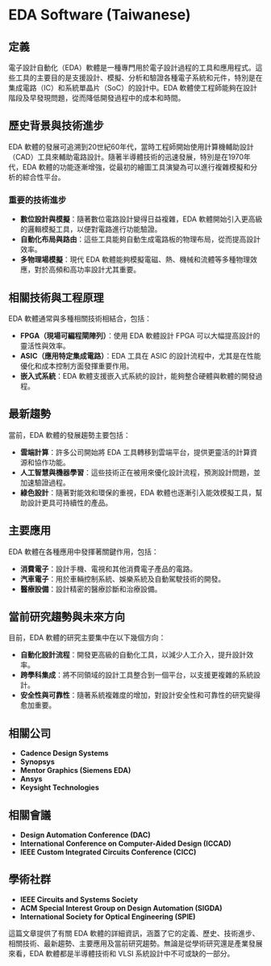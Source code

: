 # EDA Software (Taiwanese)

## 定義

電子設計自動化（EDA）軟體是一種專門用於電子設計過程的工具和應用程式。這些工具的主要目的是支援設計、模擬、分析和驗證各種電子系統和元件，特別是在集成電路（IC）和系統單晶片（SoC）的設計中。EDA 軟體使工程師能夠在設計階段及早發現問題，從而降低開發過程中的成本和時間。

## 歷史背景與技術進步

EDA 軟體的發展可追溯到20世紀60年代，當時工程師開始使用計算機輔助設計（CAD）工具來輔助電路設計。隨著半導體技術的迅速發展，特別是在1970年代，EDA 軟體的功能逐漸增強，從最初的繪圖工具演變為可以進行複雜模擬和分析的綜合性平台。

### 重要的技術進步

- **數位設計與模擬**：隨著數位電路設計變得日益複雜，EDA 軟體開始引入更高級的邏輯模擬工具，以便對電路進行功能驗證。
- **自動化布局與路由**：這些工具能夠自動生成電路板的物理布局，從而提高設計效率。
- **多物理場模擬**：現代 EDA 軟體能夠模擬電磁、熱、機械和流體等多種物理效應，對於高頻和高功率設計尤其重要。

## 相關技術與工程原理

EDA 軟體通常與多種相關技術相結合，包括：

- **FPGA（現場可編程閘陣列）**：使用 EDA 軟體設計 FPGA 可以大幅提高設計的靈活性與效率。
- **ASIC（應用特定集成電路）**：EDA 工具在 ASIC 的設計流程中，尤其是在性能優化和成本控制方面發揮重要作用。
- **嵌入式系統**：EDA 軟體支援嵌入式系統的設計，能夠整合硬體與軟體的開發過程。

## 最新趨勢

當前，EDA 軟體的發展趨勢主要包括：

- **雲端計算**：許多公司開始將 EDA 工具轉移到雲端平台，提供更靈活的計算資源和協作功能。
- **人工智慧與機器學習**：這些技術正在被用來優化設計流程，預測設計問題，並加速驗證過程。
- **綠色設計**：隨著對能效和環保的重視，EDA 軟體也逐漸引入能效模擬工具，幫助設計更具可持續性的產品。

## 主要應用

EDA 軟體在各種應用中發揮著關鍵作用，包括：

- **消費電子**：設計手機、電視和其他消費電子產品的電路。
- **汽車電子**：用於車輛控制系統、娛樂系統及自動駕駛技術的開發。
- **醫療設備**：設計精密的醫療診斷和治療設備。

## 當前研究趨勢與未來方向

目前，EDA 軟體的研究主要集中在以下幾個方向：

- **自動化設計流程**：開發更高級的自動化工具，以減少人工介入，提升設計效率。
- **跨學科集成**：將不同領域的設計工具整合到一個平台，以支援更複雜的系統設計。
- **安全性與可靠性**：隨著系統複雜度的增加，對設計安全性和可靠性的研究變得愈加重要。

## 相關公司

- **Cadence Design Systems**
- **Synopsys**
- **Mentor Graphics (Siemens EDA)**
- **Ansys**
- **Keysight Technologies**

## 相關會議

- **Design Automation Conference (DAC)**
- **International Conference on Computer-Aided Design (ICCAD)**
- **IEEE Custom Integrated Circuits Conference (CICC)**

## 學術社群

- **IEEE Circuits and Systems Society**
- **ACM Special Interest Group on Design Automation (SIGDA)**
- **International Society for Optical Engineering (SPIE)**

這篇文章提供了有關 EDA 軟體的詳細資訊，涵蓋了它的定義、歷史、技術進步、相關技術、最新趨勢、主要應用及當前研究趨勢。無論是從學術研究還是產業發展來看，EDA 軟體都是半導體技術和 VLSI 系統設計中不可或缺的一部分。